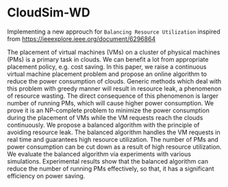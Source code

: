 # CloudSim-WD

Implementing a new approuch for `Balancing Resource Utilization` inspired from https://ieeexplore.ieee.org/document/6296864

The placement of virtual machines (VMs) on a cluster of physical machines (PMs) is a primary task in clouds. We can benefit a lot from appropriate placement policy, e.g. cost saving. In this paper, we raise a continuous virtual machine placement problem and propose an online algorithm to reduce the power consumption of clouds. Generic methods which deal with this problem with greedy manner will result in resource leak, a phenomenon of resource wasting. The direct consequence of this phenomenon is larger number of running PMs, which will cause higher power consumption. We prove it is an NP-complete problem to minimize the power consumption during the placement of VMs while the VM requests reach the clouds continuously. We propose a balanced algorithm with the principle of avoiding resource leak. The balanced algorithm handles the VM requests in real time and guarantees high resource utilization. The number of PMs and power consumption can be cut down as a result of high resource utilization. We evaluate the balanced algorithm via experiments with various simulations. Experimental results show that the balanced algorithm can reduce the number of running PMs effectively, so that, it has a significant efficiency on power saving.
